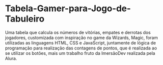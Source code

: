 # Tabela-Gamer-para-Jogo-de-Tabuleiro
Uma tabela que calcula os números de vitórias, empates e derrotas dos jogadores, customizada com inspiração no game da Wizards, Magic, foram utilizadas as linguagens HTML, CSS e JavaScript, juntamente de lógica de programação para realização das contagens de pontos, que é realizada ao se utilizar os botões, mais um trabalho fruto da ImersãoDev realizada pela Alura.
